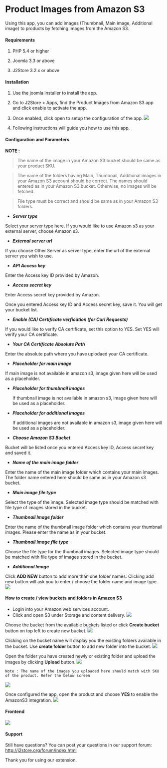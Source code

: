 # Product Images from Amazon S3

Using this app, you can add images (Thumbnail, Main image, Additional image) to products by fetching images  from the Amazon S3.

#### Requirements

1. PHP 5.4 or higher

2. Joomla 3.3 or above

3. J2Store 3.2.x or above

#### Installation

1. Use the joomla installer to install the app.

2. Go to J2Store > Apps, find the Product Images from Amazon S3 app and click enable to activate the app.

3. Once enabled, click open to setup the configuration of the app.
![](./assets/images/amazons3_image_10.png)
4. Following instructions will guide you how to use this app.

#### Configuration and Parameters

**NOTE :**
> The name of the image in your Amazon S3 bucket should be same as your product SKU.

> The name of the folders having Main, Thumbnail, Additional images in your Amazon S3 account should be correct. The names should entered as in your Amazon S3 bucket. Otherwise, no images will be fetched.

> File type must be correct and should be same as in your Amazon S3 folders.

* ***Server type***

 Select your server type here. If you would like to use Amazon s3 as your external server, choose Amazon s3.
 
* ***External server url***

 If you choose Other Server as server type, enter the url of the external server you wish to use.

* ***API Access key***

 Enter the Access key ID provided by Amazon.

* ***Access secret key***

 Enter Access secret key provided by Amazon.

 Once you entered Access key ID and Access secret key, save it. You will get your bucket list.

* ***Enable (CA) Certificate verfication (for Curl Requests)***

 If you would like to verify CA certificate, set this option to YES. Set YES will verify your CA certificate.

* ***Your CA Certificate Absolute Path***

 Enter the absolute path where you have uplodaed your CA certificate.

* ***Placeholder for main image***

 If main image is not available in amazon s3, image given here will be used as a placeholder.

* ***Placeholder for thumbnail images***

  If thumbnail image is not available in amazon s3, image given here will be used as a placeholder.

* ***Placeholder for additional images***

  If additional images are not available in amazon s3, image given here will be used as a placeholder.

* ***Choose Amazon S3 Bucket***

 Bucket will be listed once you entered Access key ID, Access secret key and saved it.
 
* ***Name of the main image folder***

 Enter the name of the main image folder which contains your main images. The folder name entered here should be same as in your Amazon s3 bucket.
 
* ***Main image file type***

 Select the type of the image. Selected image type should be matched with file type of images stored in the bucket.
 
* ***Thumbnail Image folder***

 Enter the name of the thumbnail image folder which contains your thumbnail images. Please enter the name as in your bucket.
 
* ***Thumbnail Image file type***

 Choose the file type for the thumbnail images. Selected image type should be matched with file type of images stored in the bucket.

* ***Additional Image***

 Click **ADD NEW** button to add more than one folder names. Clicking add new button will ask you to enter / choose the folder name and image type.
 ![](./assets/images/amazons3-image.png)

#### How to create / view buckets and folders in Amazon S3

* Login into your Amazon web services account.
* Click and open S3 under Storage and content delivery.
![](./assets/images/amazons3_image_08.png)

Choose the bucket from the available buckets listed or click **Create bucket** button on top left to create new bucket.
![](./assets/images/amazons3_image_09.png)

Clicking on the bucket name will display you the existing folders available in the bucket. Use **create folder** button to add new folder into the bucket.
![](./assets/images/amazons3_image_03.png)

Open the folder you have created newly or existing folder and upload the images by clicking **Upload** button.
![](./assets/images/amazons3_image_04.png)
```
Note : The name of the images you uploaded here should match with SKU of the product. Refer the below screen
```
![](./assets/images/amazons3_image_06.png)

Once configured the app, open the product and choose **YES** to enable the AmazonS3 integration.
![](./assets/images/amazons3_image_05.png)

#### Frontend
![](./assets/images/amazons3_image_07.png)

#### Support

Still have questions? You can post your questions in our support forum: http://j2store.org/forum/index.html

Thank you for using our extension.